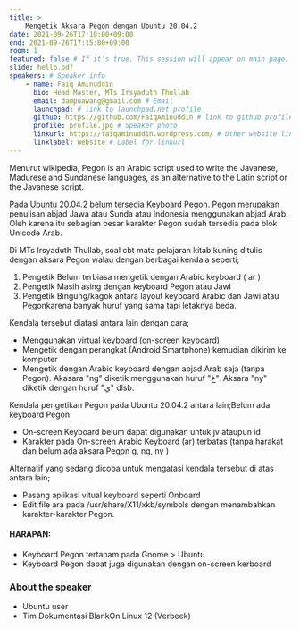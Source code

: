 ```yaml
---
title: >
    Mengetik Aksara Pegon dengan Ubuntu 20.04.2 
date: 2021-09-26T17:10:00+09:00
end: 2021-09-26T17:15:00+09:00
room: 1
featured: false # If it's true. This session will appear on main page.
slide: hello.pdf
speakers: # Speaker info
    - name: Faiq Aminuddin
      bio: Head Master, MTs Irsyaduth Thullab
      email: dampuawang@gmail.com # Email
      launchpad: # link to launchpad.net profile
      github: https://github.com/FaiqAminuddin # link to github profile
      profile: profile.jpg # Speaker photo
      linkurl: https://faiqaminuddin.wordpress.com/ # Other website link url
      linklabel: Website # Label for linkurl
---
```

Menurut wikipedia, Pegon is an Arabic script used to write the Javanese, Madurese and Sundanese languages, as an alternative to the Latin script or the Javanese script.

Pada Ubuntu 20.04.2 belum tersedia Keyboard Pegon. Pegon merupakan penulisan abjad Jawa atau Sunda atau Indonesia menggunakan abjad Arab. Oleh karena itu sebagian besar karakter Pegon sudah tersedia pada blok Unicode Arab.

Di MTs Irsyaduth Thullab, soal cbt mata pelajaran kitab kuning ditulis dengan aksara Pegon walau dengan berbagai kendala seperti;
 1. Pengetik Belum terbiasa mengetik dengan Arabic keyboard ( ar )
 2. Pengetik Masih asing dengan keyboard Pegon atau Jawi
 3. Pengetik Bingung/kagok antara layout keyboard Arabic dan Jawi atau Pegonkarena banyak huruf yang sama tapi letaknya beda.

Kendala tersebut diatasi antara lain dengan cara;
 - Menggunakan virtual keyboard (on-screen keyboard)
 - Mengetik dengan perangkat (Android Smartphone) kemudian dikirim ke komputer
 - Mengetik dengan Arabic keyboard  dengan abjad Arab saja (tanpa Pegon). Akasara "ng" diketik menggunakan huruf "غ". Aksara "ny" diketik dengan huruf "ي" dlsb.

Kendala pengetikan Pegon pada Ubuntu 20.04.2 antara lain;Belum ada keyboard Pegon

 - On-screen Keyboard belum dapat digunakan untuk jv ataupun id
 - Karakter pada On-screen Arabic Keyboard (ar) terbatas (tanpa harakat dan belum ada aksara Pegon g, ng, ny )
 
Alternatif yang sedang dicoba untuk mengatasi kendala tersebut di atas antara lain;
 - Pasang aplikasi vitual keyboard seperti Onboard
 - Edit file ara pada /usr/share/X11/xkb/symbols dengan menambahkan karakter-karakter Pegon.
#### HARAPAN:
 - Keyboard Pegon tertanam pada Gnome > Ubuntu
 - Keyboard Pegon dapat juga digunakan dengan on-screen kerboard

### About the speaker
 - Ubuntu user
 - Tim Dokumentasi BlankOn Linux 12 (Verbeek)